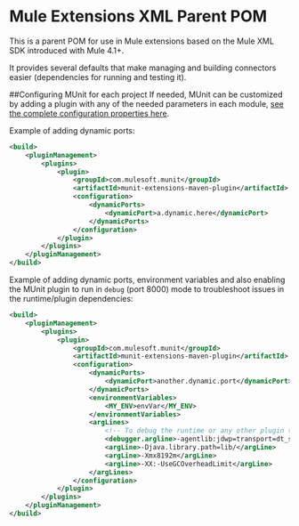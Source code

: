 Mule Extensions XML Parent POM
==============================

This is a parent POM for use in Mule extensions based on the Mule XML SDK introduced with Mule 4.1+.

It provides several defaults that make managing and building connectors easier (dependencies for running and testing it).

##Configuring MUnit for each project
If needed, MUnit can be customized by adding a plugin with any of the needed parameters in each module, [see the complete configuration properties here](https://docs.mulesoft.com/munit/v/2.1/munit-maven-plugin-configuration).

Example of adding dynamic ports:
```xml
<build>
    <pluginManagement>
        <plugins>
            <plugin>
                <groupId>com.mulesoft.munit</groupId>
                <artifactId>munit-extensions-maven-plugin</artifactId>
                <configuration>
                    <dynamicPorts>
                        <dynamicPort>a.dynamic.here</dynamicPort>
                    </dynamicPorts>
                </configuration>
            </plugin>
        </plugins>
    </pluginManagement>
</build>
```

Example of adding dynamic ports, environment variables and also enabling the MUnit plugin to run in `debug` (port 8000) mode to troubleshoot issues in the runtime/plugin dependencies:
```xml
<build>
    <pluginManagement>
        <plugins>
            <plugin>
                <groupId>com.mulesoft.munit</groupId>
                <artifactId>munit-extensions-maven-plugin</artifactId>
                <configuration>
                    <dynamicPorts>
                        <dynamicPort>another.dynamic.port</dynamicPort>
                    </dynamicPorts>
                    <environmentVariables>
                        <MY_ENV>envVar</MY_ENV>
                    </environmentVariables>
                    <argLines>
                        <!-- To debug the runtime or any other plugin through MUnit -->
                        <debugger.argline>-agentlib:jdwp=transport=dt_socket,server=y,address=8000,suspend=y</debugger.argline>
                        <argLine>-Djava.library.path=lib/</argLine>
                        <argLine>-Xmx8192m</argLine>
                        <argLine>-XX:-UseGCOverheadLimit</argLine>
                    </argLines>
                </configuration>
            </plugin>
        </plugins>
    </pluginManagement>
</build>
```